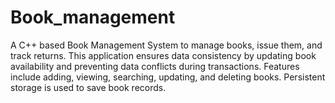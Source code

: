 # Book_management
A C++ based Book Management System to manage books, issue them, and track returns. This application ensures data consistency by updating book availability and preventing data conflicts during transactions. Features include adding, viewing, searching, updating, and deleting books. Persistent storage is used to save book records.
